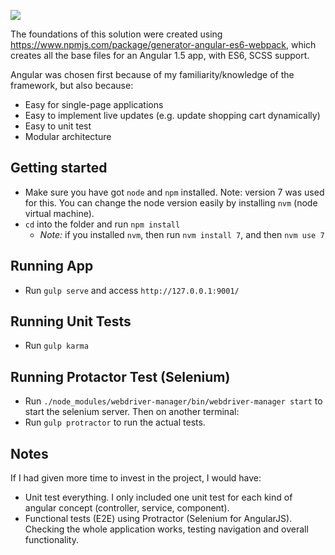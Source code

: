 
![](https://pasteboard.co/GOio4wD.png)

The foundations of this solution were created using https://www.npmjs.com/package/generator-angular-es6-webpack, which creates all the base files for an Angular 1.5 app, with ES6, SCSS support.

Angular was chosen first because of my familiarity/knowledge of the framework, but also because:
 - Easy for single-page applications
 - Easy to implement live updates (e.g. update shopping cart dynamically)
 - Easy to unit test
 - Modular architecture

## Getting started
 - Make sure you have got `node` and `npm` installed. Note: version 7 was used for this. You can change the node version easily by installing `nvm` (node virtual machine).
 - `cd` into the folder and run `npm install`
   - *Note:* if you installed `nvm`, then run `nvm install 7`, and then `nvm use 7`

## Running App
 - Run `gulp serve` and access `http://127.0.0.1:9001/`

## Running Unit Tests
 - Run `gulp karma`

 ## Running Protactor Test (Selenium)
 - Run `./node_modules/webdriver-manager/bin/webdriver-manager start` to start the selenium server. Then on another terminal:
 - Run `gulp protractor` to run the actual tests.

## Notes
If I had given more time to invest in the project, I would have:
 - Unit test everything. I only included one unit test for each kind of angular concept (controller, service, component).
 - Functional tests (E2E) using Protractor (Selenium for AngularJS). Checking the whole application works, testing navigation and overall functionality.
